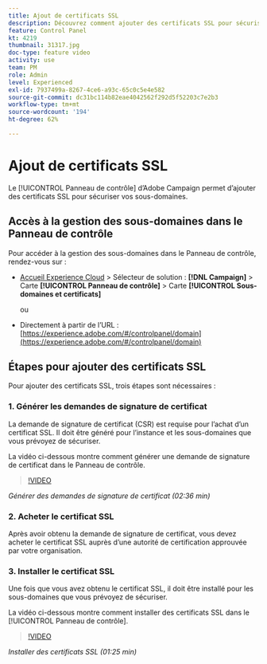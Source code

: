 ```yaml
---
title: Ajout de certificats SSL
description: Découvrez comment ajouter des certificats SSL pour sécuriser vos sous-domaines.
feature: Control Panel
kt: 4219
thumbnail: 31317.jpg
doc-type: feature video
activity: use
team: PM
role: Admin
level: Experienced
exl-id: 7937499a-8267-4ce6-a93c-65c0c5e4e582
source-git-commit: dc31bc114b82eae4042562f292d5f52203c7e2b3
workflow-type: tm+mt
source-wordcount: '194'
ht-degree: 62%

---
```


# Ajout de certificats SSL

Le [!UICONTROL Panneau de contrôle] d’Adobe Campaign permet d’ajouter des certificats SSL pour sécuriser vos sous-domaines.

## Accès à la gestion des sous-domaines dans le Panneau de contrôle

Pour accéder à la gestion des sous-domaines dans le Panneau de contrôle, rendez-vous sur :

* [Accueil Experience Cloud](https://experience.adobe.com/#/home) > Sélecteur de solution : **[!DNL Campaign]** > Carte **[!UICONTROL Panneau de contrôle]** > Carte **[!UICONTROL Sous-domaines et certificats]**

   ou
* Directement à partir de l’URL : [https://experience.adobe.com/#/controlpanel/domain](https://experience.adobe.com/#/controlpanel/domain)

## Étapes pour ajouter des certificats SSL

Pour ajouter des certificats SSL, trois étapes sont nécessaires :

### 1. Générer les demandes de signature de certificat

La demande de signature de certificat (CSR) est requise pour l’achat d’un certificat SSL. Il doit être généré pour l’instance et les sous-domaines que vous prévoyez de sécuriser.

La vidéo ci-dessous montre comment générer une demande de signature de certificat dans le Panneau de contrôle.

>[!VIDEO](https://video.tv.adobe.com/v/31317?quality=12)

*Générer des demandes de signature de certificat (02:36 min)*

### 2. Acheter le certificat SSL

Après avoir obtenu la demande de signature de certificat, vous devez acheter le certificat SSL auprès d’une autorité de certification approuvée par votre organisation.

### 3. Installer le certificat SSL

Une fois que vous avez obtenu le certificat SSL, il doit être installé pour les sous-domaines que vous prévoyez de sécuriser.

La vidéo ci-dessous montre comment installer des certificats SSL dans le [!UICONTROL Panneau de contrôle].

>[!VIDEO](https://video.tv.adobe.com/v/31166?quality=12)

*Installer des certificats SSL (01:25 min)*
